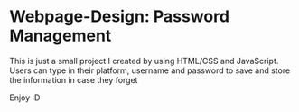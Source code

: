 # Webpage-Design: Password Management

This is just a small project I created by using HTML/CSS and JavaScript. 
Users can type in their platform, username and password to save and store the information in case they forget

Enjoy :D
